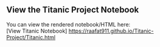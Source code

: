 ## View the Titanic Project Notebook

You can view the rendered notebook/HTML here:  
[View Titanic Notebook] https://raafat911.github.io/Titanic-Project/Titanic.html